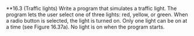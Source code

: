 **16.3 (Traffic lights) Write a program that simulates a traffic light. The program lets the user select one of three lights: red, yellow, or green. When a radio button is selected, the light is turned on. Only one light can be on at a time (see Figure 16.37a). No light is on when the program starts.
